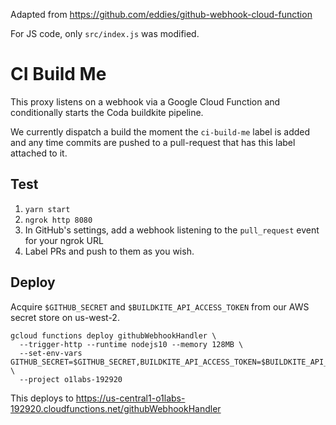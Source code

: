 Adapted from https://github.com/eddies/github-webhook-cloud-function

For JS code, only `src/index.js` was modified.

# CI Build Me

This proxy listens on a webhook via a Google Cloud Function and conditionally starts the Coda buildkite pipeline.

We currently dispatch a build the moment the `ci-build-me` label is added and any time commits are pushed to a pull-request that has this label attached to it.

## Test

1. `yarn start`
2. `ngrok http 8080`
3. In GitHub's settings, add a webhook listening to the `pull_request` event for your ngrok URL
4. Label PRs and push to them as you wish.

## Deploy

Acquire `$GITHUB_SECRET` and `$BUILDKITE_API_ACCESS_TOKEN` from our AWS secret store on us-west-2.

```
gcloud functions deploy githubWebhookHandler \
  --trigger-http --runtime nodejs10 --memory 128MB \
  --set-env-vars GITHUB_SECRET=$GITHUB_SECRET,BUILDKITE_API_ACCESS_TOKEN=$BUILDKITE_API_ACCESS_TOKEN \
  --project o1labs-192920
```

This deploys to https://us-central1-o1labs-192920.cloudfunctions.net/githubWebhookHandler
